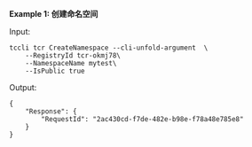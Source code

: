 **Example 1: 创建命名空间**



Input: 

```
tccli tcr CreateNamespace --cli-unfold-argument  \
    --RegistryId tcr-okmj78\
    --NamespaceName mytest\
    --IsPublic true
```

Output: 
```
{
    "Response": {
        "RequestId": "2ac430cd-f7de-482e-b98e-f78a48e785e8"
    }
}
```

